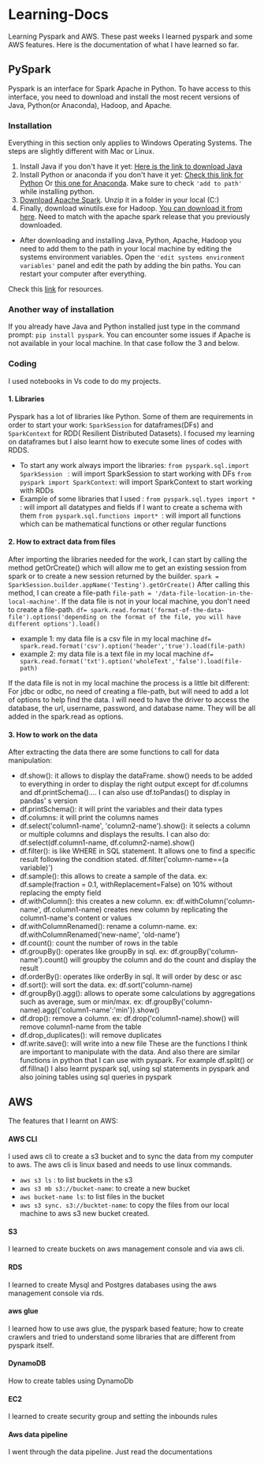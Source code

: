 # Learning-Docs
Learning Pyspark and AWS. These past weeks I learned pyspark and some AWS features. Here is the documentation of what I have learned so far. 

## PySpark 
Pyspark is an interface for Spark Apache in Python. To have access to this interface, you need to download and install the most recent versions of Java, Python(or Anaconda), Hadoop, and Apache. 
### Installation
Everything in this section only applies to Windows Operating Systems. The steps are slightly different with Mac or Linux.
1. Install Java if you don't have it yet:
[Here is the link to download Java](https://www.java.com/download/ie_manual.jsp)
2. Install Python or anaconda if you don't have it yet:
[Check this link for Python](https://www.python.org/downloads/) Or [this one for Anaconda](https://www.anaconda.com/products/individual).
Make sure to check `'add to path'` while installing python. 
3. [Download Apache Spark](http://spark.apache.org/downloads.html). Unzip it in a folder in your local (C:)
4. Finally, download winutils.exe for Hadoop. [You can download it from here](https://github.com/cdarlint/winutils). Need to match with the apache spark release that you previously downloaded. 
- After downloading and installing Java, Python, Apache, Hadoop you need to add them to the path in your local machine by editing the systems environment variables. 
Open the `'edit systems environment variables'` panel and edit the path by adding the bin paths.
You can restart your computer after everything. 

Check this [link](https://sparkbyexamples.com/spark/apache-spark-installation-on-windows/) for resources.

### Another way of installation
If you already have Java and Python installed just type in the command prompt: `pip install pyspark`. You can encounter some issues if Apache is not available in your local machine. In that case follow the 3 and below. 

### Coding
I used notebooks in Vs code to do my projects. 
#### 1. Libraries 
Pyspark has a lot of libraries like Python. Some of them are requirements in order to start your work: `SparkSession` for dataframes(DFs) and `SparkContext` for RDD( Resilient Distributed Datasets). I focused my learning on dataframes but I also learnt how to execute some lines of codes with RDDS. 
- To start any work always import the libraries: 
`from pyspark.sql.import SparkSession ` : will import SparkSession to start working with DFs
`from pyspark import SparkContext`: will import SparkContext to start working with RDDs
- Example of some libraries that I used :
 `from pyspark.sql.types import * `: will import all datatypes and fields if I want to create a schema with them
`from pyspark.sql.functions import* `: will import all functions which can be mathematical functions or other regular functions

#### 2. How to extract data from files
After importing the libraries needed for the work, I can start by calling the method getOrCreate() which will allow me to get an existing session from spark or to create a new session returned by the builder. 
`spark = SparkSession.builder.appName('Testing').getOrCreate()`
After calling this method, I can create a file-path
`file-path = '/data-file-location-in-the-local-machine'`. If the data file is not in your local machine, you don't need to create a file-path. 
`df= spark.read.format('format-of-the-data-file').options('depending on the format of the file, you will have different options').load()`
- example 1: my data file is a csv file in my local machine
`df= spark.read.format('csv').option('header','true').load(file-path)`
- example 2: my data file is a text file in my local machine
`df= spark.read.format('txt').option('wholeText','false').load(file-path)`

If the data file is not in my local machine the process is a little bit different: For jdbc or odbc, no need of creating a file-path, but will need to add a lot of options to help find the data. I will need to have the driver to access the database, the url, username, password, and database name. They will be all added in the spark.read as options. 

#### 3. How to work on the data
After extracting the data there are some functions to call for data manipulation: 
- df.show(): it allows to display the dataFrame. show() needs to be added to everything in order to display the right output except for df.columns and df.printSchema().... I can also use df.toPandas() to display in pandas' s version
- df.printSchema(): it will print the variables and their data types
- df.columns: it will print the columns names
- df.select('column1-name', 'column2-name').show(): it selects a column or multiple columns and displays the results. I can also do: df.select(df.column1-name, df.column2-name).show() 
- df.filter(): is like WHERE in SQL statement. It allows one to find a specific result following the condition stated. df.filter('column-name==(a variable)')
- df.sample(): this allows to create a sample of the data. ex: df.sample(fraction = 0.1, withReplacement=False) on 10% without replacing the empty field
- df.withColumn(): this creates a new column. ex: df.withColumn('column-name', df.column1-name) creates new column by replicating the column1-name's content or values
- df.withColumnRenamed(): rename a column-name. ex: df.withColumnRenamed('new-name', 'old-name')
- df.count(): count the number of rows in the table
- df.groupBy(): operates like groupBy in sql. ex: df.groupBy('column-name').count() will groupby the column and do the count and display the result
- df.orderBy(): operates like orderBy in sql. It will order by desc or asc
- df.sort(): will sort the data. ex: df.sort('column-name)
- df.groupBy().agg(): allows to operate some calculations by aggregations such as average, sum or min/max. ex: df.groupBy('column-name).agg({'column1-name':'min'}).show()
- df.drop(): remove a column. ex: df.drop('column1-name).show() will remove column1-name from the table
- df.drop_duplicates(): will remove duplicates
- df.write.save(): will write into a new file 
These are the functions I think are important to manipulate with the data. And also there are similar functions in python that I can use with pyspark. For example df.split() or df.fillna()
I also learnt pyspark sql, using sql statements in pyspark and also joining tables using sql queries in pyspark

## AWS
The features that I learnt on AWS: 

#### AWS CLI
I used aws cli to create a s3 bucket and to sync the data from my computer to aws. The aws cli is linux based and needs to use linux commands.
- `aws s3 ls` : to list buckets in the s3
- `aws s3 mb s3://bucket-name`: to create a new bucket
- `aws bucket-name ls`: to list files in the bucket
- `aws s3 sync. s3://bucktet-name`: to copy the files from our local machine to aws s3 new bucket created. 

#### S3
I learned to create buckets on aws management console and via aws cli. 

#### RDS
I learned to create Mysql and Postgres databases using the aws management console via rds.

#### aws glue
I learned how to use aws glue, the pyspark based feature; how to create crawlers and tried to understand some libraries that are different from pyspark itself.

#### DynamoDB
How to create tables using DynamoDb
#### EC2
I learned to create security group and setting the inbounds rules
#### Aws data pipeline
I went through the data pipeline. Just read the documentations
